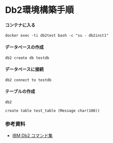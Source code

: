 # Db2環境構築手順
#### コンテナに入る
```
docker exec -ti db2test bash -c "su - db2inst1"
```
#### データベースの作成
```
db2 create db testdb
```
#### データベースに接続
```
db2 connect to testdb
```
#### テーブルの作成
```
db2
```
```
create table test_table (Message char(100))
```

### 参考資料
- [IBM Db2 コマンド集](https://qiita.com/tomonarikazuki/items/b5ce393a5f958c6c932d)
